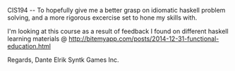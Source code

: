 CIS194 -- To hopefully give me a better grasp on idiomatic haskell problem solving, and a more rigorous
excercise set to hone my skills with.

I'm looking at this course as a result of feedback I found on different haskell learning materials
@ http://bitemyapp.com/posts/2014-12-31-functional-education.html

Regards,
Dante Elrik
Syntk Games Inc.


